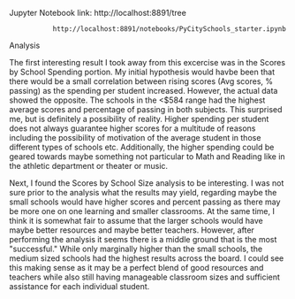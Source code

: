 Jupyter Notebook link: http://localhost:8891/tree

		       http://localhost:8891/notebooks/PyCitySchools_starter.ipynb

Analysis

The first interesting result I took away from this excercise was in the Scores by School Spending portion. My initial hypothesis would havbe been that
there would be a small correlation between rising scores (Avg scores, % passing) as the spending per student increased. However, the actual data showed
the opposite. The schools in the <$584 range had the highest average scores and percentage of passing in both subjects. This surprised me, but is definitely
a possibility of reality. Higher spending per student does not always guarantee higher scores for a multitude of reasons including the possibility of
motivation of the average student in those different types of schools etc. Additionally, the higher spending could be geared towards maybe something not 
particular to Math and Reading like in the athletic department or theater or music.

Next, I found the Scores by School Size analysis to be interesting. I was not sure prior to the analysis what the results may yield, regarding maybe the 
small schools would have higher scores and percent passing as there may be more one on one learning and smaller classrooms. At the same time, I think it is
somewhat fair to assume that the larger schools would have maybe better resources and maybe better teachers. However, after performing the analysis it seems 
there is a middle ground that is the most "successful." While only marginally higher than the small schools, the medium sized schools had the highest results
across the board. I could see this making sense as it may be a perfect blend of good resources and teachers while also still having manageable classroom sizes
and sufficient assistance for each individual student.

